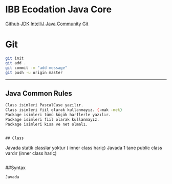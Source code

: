 # IBB Ecodation Java Core
[Github](https://github.com/Cansusekerci/ibb_ecodation_javacore.git)
[JDK](https://www.oracle.com/tr/java/technologies/downloads/)
[IntelliJ Java Community](https://www.jetbrains.com/idea/download/?section=windows)
[Git](https://git-scm.com/downloads)

# Git
```sh
git init 
git add .
git commit -m "add message"
git push -u origin master

```
---

## Java Common Rules 
```sh
Class isimleri PascalCase yazılır.
Class isimleri fiil olarak kullanmayız. (-mak -mek)
Package isimleri tümü küçük harflerle yazılır.
Package isimleri fiil olarak kullanmayız.
Package isimleri kısa ve net olmalı.
```
```

## Class
```
Javada statik classlar yoktur ( inner class hariç)
Javada 1 tane public class vardır (inner class hariç)
```
```

##Syntax
```sh
Javada 
```
```